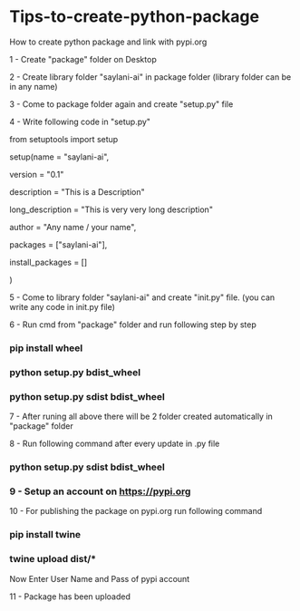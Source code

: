 # Tips-to-create-python-package
How to create python package and link with pypi.org

1 - Create "package" folder on Desktop

2 - Create library folder "saylani-ai" in package folder (library folder can be in any name)  

3 - Come to package folder again and create "setup.py" file

4 - Write following code in "setup.py"

from setuptools import setup

setup(name = "saylani-ai",

version = "0.1"

description = "This is a Description"

long_description = "This is very very long description"

author = "Any name / your name",

packages = ["saylani-ai"],

install_packages = []

)

5 - Come to library folder "saylani-ai" and create "init.py" file. (you can write any code in init.py file)

6 -  Run cmd from "package" folder and run following step by step

### pip install wheel

### python setup.py bdist_wheel

### python setup.py sdist bdist_wheel

7 - After runing all above there will be 2 folder created automatically in "package" folder

8 - Run following command after every update in .py file

### python setup.py sdist bdist_wheel

### 9 -  Setup an account on https://pypi.org

10 - For publishing the package on pypi.org run following command

### pip install twine

### twine upload dist/*

Now Enter User Name and Pass of pypi account

11 - Package has been uploaded


